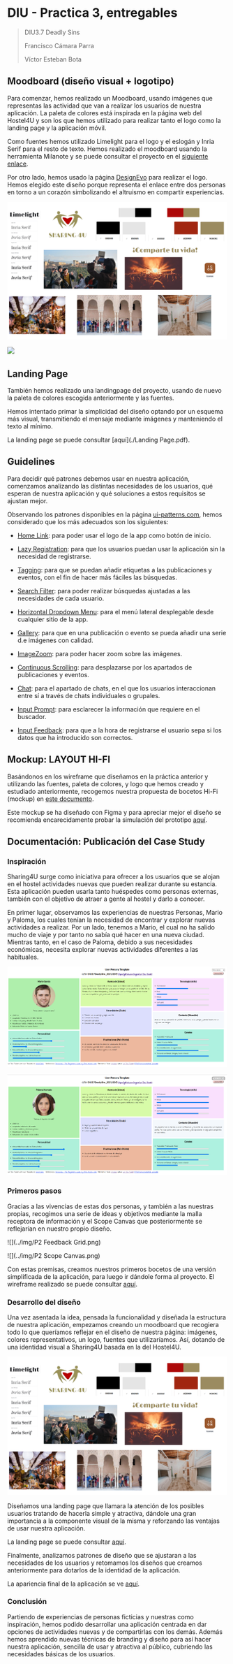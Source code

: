 # DIU - Practica 3, entregables

> DIU3.7 Deadly Sins
>
> Francisco Cámara Parra
>
> Víctor Esteban Bota

## Moodboard (diseño visual + logotipo)   

Para comenzar, hemos realizado un Moodboard, usando imágenes que representas las actividad que van a realizar los usuarios de nuestra aplicación. La paleta de colores está inspirada en la página web del Hostel4U y son los que hemos utilizado para realizar tanto el logo como la landing page y la aplicación móvil.

Como fuentes hemos utilizado Limelight para el logo y el eslogán y Inria Serif para el resto de texto. Hemos realizado el moodboard usando la herramienta Milanote y se puede consultar el proyecto en el [siguiente enlace](https://app.milanote.com/1NMCdN1LzYu3ak?p=cQbuBJFJKk6). 

Por otro lado, hemos usado la página [DesignEvo](https://www.designevo.com/) para realizar el logo. Hemos elegido este diseño porque representa el enlace entre dos personas en torno a un corazón simbolizando el altruismo en compartir experiencias.

![](../img/Moodboard.png)

![](../img/iconos_moodboard.png)

## Landing Page

También hemos realizado una landingpage del proyecto, usando de nuevo la paleta de colores escogida anteriormente y las fuentes.

Hemos intentado primar la simplicidad del diseño optando por un esquema más visual, transmitiendo el mensaje mediante imágenes y manteniendo el texto al mínimo.

La landing page se puede consultar [aquí](./Landing Page.pdf).

## Guidelines

Para decidir qué patrones debemos usar en nuestra aplicación, comenzamos analizando las distintas necesidades de los usuarios, qué esperan de nuestra aplicación y qué soluciones a estos requisitos se ajustan mejor.

Observando los patrones disponibles en la página [ui-patterns.com](http://ui-patterns.com/patterns), hemos considerado que los más adecuados son los siguientes:

- [Home Link](https://ui-patterns.com/patterns/HomeLink): para poder usar el logo de la app como botón de inicio.

- [Lazy Registration](https://ui-patterns.com/patterns/LazyRegistration): para que los usuarios puedan usar la aplicación sin la necesidad de registrarse.
- [Tagging](https://ui-patterns.com/patterns/Tag): para que se puedan añadir etiquetas a las publicaciones y eventos, con el fin de hacer más fáciles las búsquedas.
- [Search Filter](https://ui-patterns.com/patterns/LiveFilter): para poder realizar búsquedas ajustadas a las necesidades de cada usuario.
- [Horizontal Dropdown Menu](https://ui-patterns.com/patterns/HorizontalDropdownMenu): para el menú lateral desplegable desde cualquier sitio de la app.
- [Gallery](https://ui-patterns.com/patterns/Gallery): para que en una publicación o evento se pueda añadir una serie d.e imágenes con calidad.
- [ImageZoom](https://ui-patterns.com/patterns/ImageZoom): para poder hacer zoom sobre las imágenes.
- [Continuous Scrolling](https://ui-patterns.com/patterns/ContinuousScrolling): para desplazarse por los apartados de publicaciones y eventos.
- [Chat](https://ui-patterns.com/patterns/direct-messaging): para el apartado de chats, en el que los usuarios interaccionan entre sí a través de chats individuales o grupales.
- [Input Prompt](https://ui-patterns.com/patterns/InputPrompt): para esclarecer la información que requiere en el buscador.
- [Input Feedback](https://ui-patterns.com/patterns/InputFeedback): para que a la hora de registrarse el usuario sepa si los datos que ha introducido son correctos.

## Mockup: LAYOUT HI-FI

Basándonos en los wireframe que diseñamos en la práctica anterior y utilizando las fuentes, paleta de colores, y logo que hemos creado y estudiado anteriormente, recogemos nuestra propuesta de bocetos Hi-Fi (mockup) en [este documento](https://github.com/Mapachana/DIU21/blob/master/P3/mockup.pdf).

Este mockup se ha diseñado con Figma y para apreciar mejor el diseño se recomienda encarecidamente probar la simulación del prototipo [aquí](https://www.figma.com/proto/GZ9DgNMsXS9uuvSnfnhlr1/Sharing-4U?node-id=2%3A7&viewport=1891%2C674%2C0.41&scaling=scale-down&page-id=0%3A1&starting-point-node-id=2%3A7).


## Documentación: Publicación del Case Study

### Inspiración

Sharing4U surge como iniciativa para ofrecer a los usuarios que se alojan en el hostel actividades nuevas que pueden realizar durante su estancia. Esta aplicación pueden usarla tanto huéspedes como personas externas, también con el objetivo de atraer a gente al hostel y darlo a conocer.

En primer lugar, observamos las experiencias de nuestras Personas, Mario y Paloma, los cuales tenían la necesidad de encontrar y explorar nuevas actividades a realizar. Por un lado, tenemos a Mario, el cual no ha salido mucho de viaje y por tanto no sabía qué hacer en una nueva ciudad. Mientras tanto, en el caso de Paloma, debido a sus necesidades económicas, necesita explorar nuevas actividades diferentes a las habituales.

![](../img/PersonaMario.png)

![](../img/PersonaPaloma.png)

### Primeros pasos

Gracias a las vivencias de estas dos personas, y también a las nuestras propias, recogimos una serie de ideas y objetivos mediante la malla receptora de información y el Scope Canvas que posteriormente se reflejarían en nuestro propio diseño. 

![](../img/P2 Feedback Grid.png)

![](../img/P2 Scope Canvas.png)

Con estas premisas, creamos nuestros primeros bocetos de una versión simplificada de la aplicación, para luego ir dándole forma al proyecto. El wireframe realizado se puede consultar [aquí](../P2/Wireframe.pdf).

### Desarrollo del diseño 

Una vez asentada la idea, pensada la funcionalidad y diseñada la estructura de nuestra aplicación, empezamos creando un moodboard que recogiera todo lo que queríamos reflejar en el diseño de nuestra página: imágenes, colores representativos, un logo, fuentes que utilizaríamos. Así, dotando de una identidad visual a Sharing4U basada en la del Hostel4U.

![](../img/Moodboard.png)

Diseñamos una landing page que llamara la atención de los posibles usuarios tratando de hacerla simple y atractiva, dándole una gran importancia a la componente visual de la misma y reforzando las ventajas de usar nuestra aplicación.

La landing page se puede consultar [aquí]().

Finalmente, analizamos patrones de diseño que se ajustaran a las necesidades de los usuarios y retomamos los diseños que creamos anteriormente para dotarlos de la identidad de la aplicación.

La apariencia final de la aplicación se ve [aquí]().

### Conclusión

Partiendo de experiencias de personas ficticias y nuestras como inspiración, hemos podido desarrollar una aplicación centrada en dar opciones de actividades nuevas y de compartirlas con los demás. Además hemos aprendido nuevas técnicas de branding y diseño para así hacer nuestra aplicación, sencilla de usar y atractiva al público, cubriendo las necesidades básicas de los usuarios.